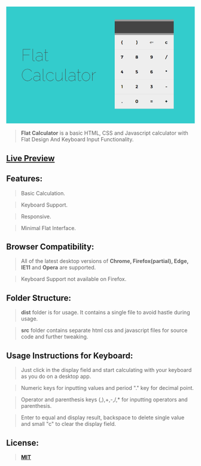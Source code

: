 ![screenshot](https://raw.githubusercontent.com/ahmednooor/flat-calculator/master/screenshot.png)

> **Flat Calculator** is a basic HTML, CSS and Javascript calculator with Flat Design And Keyboard Input Functionality.

## [Live Preview](http://ahmednooor.github.io/flat-calculator/)

## Features:

> Basic Calculation.

> Keyboard Support.

> Responsive.

> Minimal Flat Interface.

## Browser Compatibility:

> All of the latest desktop versions of **Chrome, Firefox\(partial\), Edge, IE11** and **Opera** are supported.

> Keyboard Support not available on Firefox.

## Folder Structure:

> **dist** folder is for usage. It contains a single file to avoid hastle during usage.

> **src** folder contains separate html css and javascript files for source code and further tweaking.

## Usage Instructions for Keyboard:

> Just click in the display field and start calculating with your keyboard as you do on a desktop app.

> Numeric keys for inputting values and period "." key for decimal point.

> Operator and parenthesis keys \(,\),+,-,/,* for inputting operators and parenthesis.

> Enter to equal and display result, backspace to delete single value and small "c" to clear the display field.

## License:

> **[MIT](http://choosealicense.com/licenses/mit/)**
